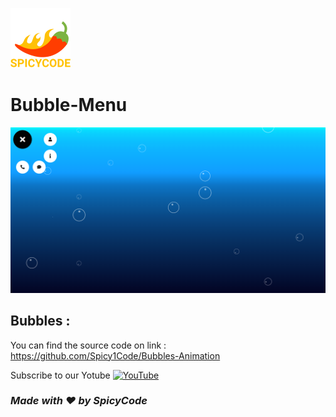 ![Watch Me][def]
# Bubble-Menu

<a href="https://dsc.gg/Spicycode"><img src="https://github.com/Spicy1Code/Bubble-Menu/blob/main/img/Screenshot%202023-02-20%20113411.png" alt="SPICYCODE Developer" width="1000"></a>

## Bubbles :

You can find the source code on link : https://github.com/Spicy1Code/Bubbles-Animation

Subscribe to our Yotube [![YouTube](https://img.shields.io/badge/YouTube-%23FF0000.svg?logo=YouTube&logoColor=white)](https://youtube.com/@ITz-Zekky) 

### *Made with ❤️ by SpicyCode*

[def]: ./img/icons8-chili-pepper-96.png
